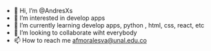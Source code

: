 - 👋 Hi, I’m @AndresXs
- 👀 I’m interested in develop apps
- 🌱 I’m currently learning develop apps, python , html, css, react, etc
- 💞️ I’m looking to collaborate wiht everybody
- 📫 How to reach me afmoralesva@unal.edu.co

<!---
AndresXs/AndresXs is a ✨ special ✨ repository because its `README.md` (this file) appears on your GitHub profile.
You can click the Preview link to take a look at your changes.
--->
